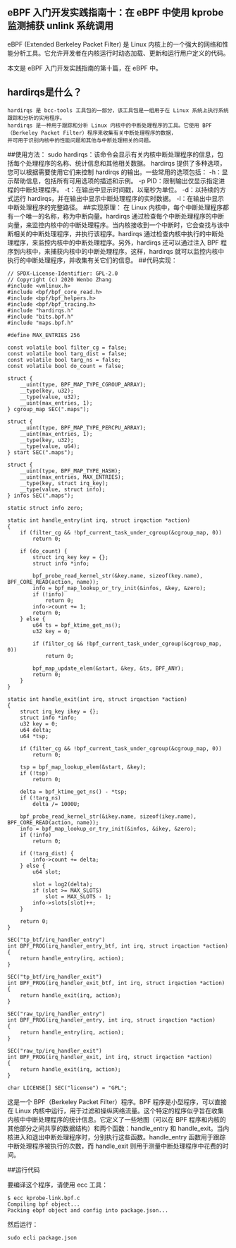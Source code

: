 ## eBPF 入门开发实践指南十：在 eBPF 中使用 kprobe 监测捕获 unlink 系统调用

eBPF (Extended Berkeley Packet Filter) 是 Linux 内核上的一个强大的网络和性能分析工具。它允许开发者在内核运行时动态加载、更新和运行用户定义的代码。

本文是 eBPF 入门开发实践指南的第十篇，在 eBPF 中。
## hardirqs是什么？
	hardirqs 是 bcc-tools 工具包的一部分，该工具包是一组用于在 Linux 系统上执行系统跟踪和分析的实用程序。
	hardirqs 是一种用于跟踪和分析 Linux 内核中的中断处理程序的工具。它使用 BPF（Berkeley Packet Filter）程序来收集有关中断处理程序的数据，
	并可用于识别内核中的性能问题和其他与中断处理相关的问题。
##使用方法：
	sudo hardirqs：该命令会显示有关内核中断处理程序的信息，包括每个处理程序的名称、统计信息和其他相关数据。
	hardirqs 提供了多种选项，您可以根据需要使用它们来控制 hardirqs 的输出。一些常用的选项包括：
	-h：显示帮助信息，包括所有可用选项的描述和示例。
	-p PID：限制输出仅显示指定进程的中断处理程序。
	-t：在输出中显示时间戳，以毫秒为单位。
	-d：以持续的方式运行 hardirqs，并在输出中显示中断处理程序的实时数据。
	-l：在输出中显示中断处理程序的完整路径。
##实现原理：
	在 Linux 内核中，每个中断处理程序都有一个唯一的名称，称为中断向量。hardirqs 通过检查每个中断处理程序的中断向量，来监控内核中的中断处理程序。当内核接收到一个中断时，它会查找与该中断相关的中断处理程序，并执行该程序。hardirqs 通过检查内核中执行的中断处理程序，来监控内核中的中断处理程序。另外，hardirqs 还可以通过注入 BPF 程序到内核中，来捕获内核中的中断处理程序。这样，hardirqs 就可以监控内核中执行的中断处理程序，并收集有关它们的信息。
##代码实现：
```
// SPDX-License-Identifier: GPL-2.0
// Copyright (c) 2020 Wenbo Zhang
#include <vmlinux.h>
#include <bpf/bpf_core_read.h>
#include <bpf/bpf_helpers.h>
#include <bpf/bpf_tracing.h>
#include "hardirqs.h"
#include "bits.bpf.h"
#include "maps.bpf.h"

#define MAX_ENTRIES	256

const volatile bool filter_cg = false;
const volatile bool targ_dist = false;
const volatile bool targ_ns = false;
const volatile bool do_count = false;

struct {
	__uint(type, BPF_MAP_TYPE_CGROUP_ARRAY);
	__type(key, u32);
	__type(value, u32);
	__uint(max_entries, 1);
} cgroup_map SEC(".maps");

struct {
	__uint(type, BPF_MAP_TYPE_PERCPU_ARRAY);
	__uint(max_entries, 1);
	__type(key, u32);
	__type(value, u64);
} start SEC(".maps");

struct {
	__uint(type, BPF_MAP_TYPE_HASH);
	__uint(max_entries, MAX_ENTRIES);
	__type(key, struct irq_key);
	__type(value, struct info);
} infos SEC(".maps");

static struct info zero;

static int handle_entry(int irq, struct irqaction *action)
{
	if (filter_cg && !bpf_current_task_under_cgroup(&cgroup_map, 0))
		return 0;

	if (do_count) {
		struct irq_key key = {};
		struct info *info;

		bpf_probe_read_kernel_str(&key.name, sizeof(key.name), BPF_CORE_READ(action, name));
		info = bpf_map_lookup_or_try_init(&infos, &key, &zero);
		if (!info)
			return 0;
		info->count += 1;
		return 0;
	} else {
		u64 ts = bpf_ktime_get_ns();
		u32 key = 0;

		if (filter_cg && !bpf_current_task_under_cgroup(&cgroup_map, 0))
			return 0;

		bpf_map_update_elem(&start, &key, &ts, BPF_ANY);
		return 0;
	}
}

static int handle_exit(int irq, struct irqaction *action)
{
	struct irq_key ikey = {};
	struct info *info;
	u32 key = 0;
	u64 delta;
	u64 *tsp;

	if (filter_cg && !bpf_current_task_under_cgroup(&cgroup_map, 0))
		return 0;

	tsp = bpf_map_lookup_elem(&start, &key);
	if (!tsp)
		return 0;

	delta = bpf_ktime_get_ns() - *tsp;
	if (!targ_ns)
		delta /= 1000U;

	bpf_probe_read_kernel_str(&ikey.name, sizeof(ikey.name), BPF_CORE_READ(action, name));
	info = bpf_map_lookup_or_try_init(&infos, &ikey, &zero);
	if (!info)
		return 0;

	if (!targ_dist) {
		info->count += delta;
	} else {
		u64 slot;

		slot = log2(delta);
		if (slot >= MAX_SLOTS)
			slot = MAX_SLOTS - 1;
		info->slots[slot]++;
	}

	return 0;
}

SEC("tp_btf/irq_handler_entry")
int BPF_PROG(irq_handler_entry_btf, int irq, struct irqaction *action)
{
	return handle_entry(irq, action);
}

SEC("tp_btf/irq_handler_exit")
int BPF_PROG(irq_handler_exit_btf, int irq, struct irqaction *action)
{
	return handle_exit(irq, action);
}

SEC("raw_tp/irq_handler_entry")
int BPF_PROG(irq_handler_entry, int irq, struct irqaction *action)
{
	return handle_entry(irq, action);
}

SEC("raw_tp/irq_handler_exit")
int BPF_PROG(irq_handler_exit, int irq, struct irqaction *action)
{
	return handle_exit(irq, action);
}

char LICENSE[] SEC("license") = "GPL";
```
这是一个 BPF（Berkeley Packet Filter）程序。BPF 程序是小型程序，可以直接在 Linux 内核中运行，用于过滤和操纵网络流量。这个特定的程序似乎旨在收集内核中中断处理程序的统计信息。它定义了一些地图（可以在 BPF 程序和内核的其他部分之间共享的数据结构）和两个函数：handle_entry 和 handle_exit。当内核进入和退出中断处理程序时，分别执行这些函数。handle_entry 函数用于跟踪中断处理程序被执行的次数，而 handle_exit 则用于测量中断处理程序中花费的时间。

##运行代码

要编译这个程序，请使用 ecc 工具：

```console
$ ecc kprobe-link.bpf.c
Compiling bpf object...
Packing ebpf object and config into package.json...
```

然后运行：

```console
sudo ecli package.json
```

